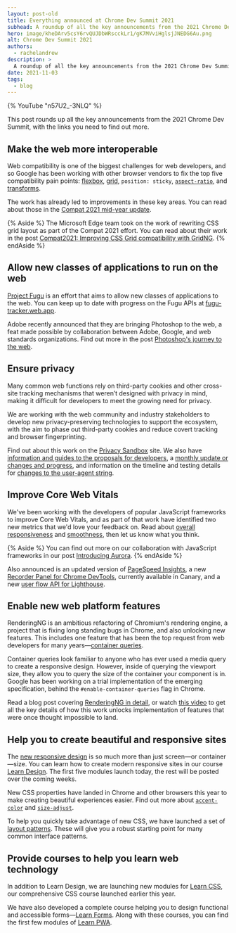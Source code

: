 ```yaml
---
layout: post-old
title: Everything announced at Chrome Dev Summit 2021
subhead: A roundup of all the key announcements from the 2021 Chrome Dev Summit, with the links you need to find out more.
hero: image/kheDArv5csY6rvQUJDbWRscckLr1/gK7MVviHglsjJNEDG6Au.png
alt: Chrome Dev Summit 2021
authors:
  - rachelandrew
description: >
  A roundup of all the key announcements from the 2021 Chrome Dev Summit, with the links you need to find out more.
date: 2021-11-03
tags:
  - blog
---
```


{% YouTube "n57U2_-3NLQ" %}

This post rounds up all the key announcements from the 2021 Chrome Dev Summit, with the links you need to find out more.

## Make the web more interoperable

Web compatibility is one of the biggest challenges for web developers,
and so Google has been working with other browser vendors to fix the top five compatibility pain points:
[flexbox](/learn/css/flexbox/),
[grid](/learn/css/grid/),
`position: sticky`,
[`aspect-ratio`](/aspect-ratio/),
and [transforms](/learn/css/transitions/#transform).

The work has already led to improvements in these key areas.
You can read about those in the [Compat 2021 mid-year update](https://web.dev/compat2021-midyear/).

{% Aside %}
The Microsoft Edge team took on the work of rewriting CSS grid layout as part of the Compat 2021 effort.
You can read about their work in the post
[Compat2021: Improving CSS Grid compatibility with GridNG](https://blogs.windows.com/msedgedev/2021/08/10/compat2021-css-grid-gridng/).
{% endAside %}

## Allow new classes of applications to run on the web

[Project Fugu](/fugu-status/) is an effort that aims to allow new classes of applications to the web.
You can keep up to date with progress on the Fugu APIs at [fugu-tracker.web.app](https://fugu-tracker.web.app/).

Adobe recently announced that they are bringing Photoshop to the web,
a feat made possible by collaboration between Adobe, Google, and web standards organizations.
Find out more in the post [Photoshop's journey to the web](/ps-on-the-web/).

## Ensure privacy

Many common web functions rely on third-party cookies and other cross-site tracking mechanisms that weren’t designed with privacy in mind, making it difficult for developers to meet the growing need for privacy.

We are working with the web community and industry stakeholders to develop new privacy-preserving technologies to support the ecosystem,
with the aim to phase out third-party cookies and reduce covert tracking and browser fingerprinting.

Find out about this work on the [Privacy Sandbox](https://privacysandbox.com/) site.
We also have [information and guides to the proposals for developers](https://developer.chrome.com/docs/privacy-sandbox/),
a [monthly update or changes and progress](https://developer.chrome.com/tags/progress-in-the-privacy-sandbox/),
and information on the timeline and testing details for [changes to the user-agent string](https://goo.gle/user-agent-reduction).

## Improve Core Web Vitals

We've been working with the developers of popular JavaScript frameworks to improve Core Web Vitals,
and as part of that work have identified two new metrics that we'd love your feedback on.
Read about [overall responsiveness](/responsiveness/) and
[smoothness](/smoothness/), then let us know what you think.

{% Aside %}
You can find out more on our collaboration with JavaScript frameworks in our post
[Introducing Aurora](https://web.dev/introducing-aurora/).
{% endAside %}

Also announced is an updated version of [PageSpeed Insights](/whats-new-pagespeed-insights/),
a new [Recorder Panel for Chrome DevTools](https://developer.chrome.com/docs/devtools/recorder/), currently available in Canary,
and a new [user flow API for Lighthouse](/lighthouse-user-flows/).


## Enable new web platform features

RenderingNG is an ambitious refactoring of Chromium's rendering engine,
a project that is fixing long standing bugs in Chrome, and also unlocking new features.
This includes one feature that has been the top request from web developers for many years—[container queries](https://developer.mozilla.org/docs/Web/CSS/CSS_Container_Queries).

Container queries look familiar to anyone who has ever used a media query to create a responsive design.
However, inside of querying the viewport size, they allow you to query the size of the container your component is in.
Google has been working on a trial implementation of the emerging specification, behind the `#enable-container-queries` flag in Chrome.

Read a blog post covering
[RenderingNG in detail](https://developer.chrome.com/blog/renderingng/),
or watch [this video](https://www.youtube.com/watch?v=sUbJPHYKZkU)
to get all the key details of how this work unlocks implementation of features that were once thought impossible to land.

## Help you to create beautiful and responsive sites

The [new responsive design](/new-responsive/) is so much more than just screen—or container—size.
You can learn how to create modern responsive sites in our course
[Learn Design](/learn/design/).
The first five modules launch today, the rest will be posted over the coming weeks.

New CSS properties have landed in Chrome and other browsers this year to make creating beautiful experiences easier.
Find out more about [`accent-color`](/accent-color/) and [`size-adjust`](/css-size-adjust/).

To help you quickly take advantage of new CSS, we have launched a set of [layout patterns](/patterns/layout/).
These will give you a robust starting point for many common interface patterns.

## Provide courses to help you learn web technology

In addition to Learn Design, we are launching new modules for [Learn CSS](/learn/css/),
our comprehensive CSS course launched earlier this year.

We have also developed a complete course helping you to design functional and accessible forms—[Learn Forms](/learn/forms/).
Along with these courses, you can find the first few modules of [Learn PWA](/learn/pwa/).
